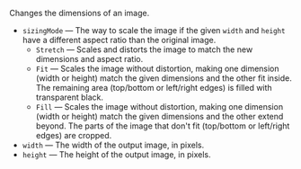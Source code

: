 Changes the dimensions of an image. 

   - `sizingMode` — The way to scale the image if the given `width` and `height` have a different aspect ratio than the original image. 
      - `Stretch` — Scales and distorts the image to match the new dimensions and aspect ratio. 
      - `Fit` — Scales the image without distortion, making one dimension (width or height) match the given dimensions and the other fit inside. The remaining area (top/bottom or left/right edges) is filled with transparent black. 
      - `Fill` — Scales the image without distortion, making one dimension (width or height) match the given dimensions and the other extend beyond. The parts of the image that don't fit (top/bottom or left/right edges) are cropped. 
   - `width` — The width of the output image, in pixels. 
   - `height` — The height of the output image, in pixels. 
